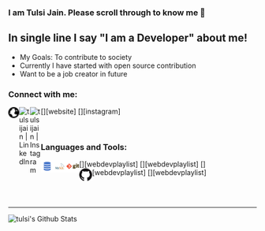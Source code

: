 ### I am Tulsi Jain. Please scroll through to know me 👋

## In single line I say "I am a Developer" about me!
-  My Goals: To contribute to society 
-  Currently I have started with open source contribution
-  Want to be a job creator in future

### Connect with me:

[<img align="left" alt="tulsijain.info" width="22px" src="https://raw.githubusercontent.com/iconic/open-iconic/master/svg/globe.svg" />][website]
[<img align="left" alt="tulsijain | LinkedIn" width="22px" src="https://cdn.jsdelivr.net/npm/simple-icons@v3/icons/linkedin.svg" />][linkedin]
[<img align="left" alt="tulsijain | Instagram" width="22px" src="https://cdn.jsdelivr.net/npm/simple-icons@v3/icons/instagram.svg" />][instagram]

<br />

### Languages and Tools:

[<img align="left" alt="SQL" width="26px" src="https://raw.githubusercontent.com/github/explore/80688e429a7d4ef2fca1e82350fe8e3517d3494d/topics/sql/sql.png" />][webdevplaylist]
[<img align="left" alt="MySQL" width="26px" src="https://raw.githubusercontent.com/github/explore/80688e429a7d4ef2fca1e82350fe8e3517d3494d/topics/mysql/mysql.png" />][webdevplaylist]
[<img align="left" alt="Git" width="26px" src="https://raw.githubusercontent.com/github/explore/80688e429a7d4ef2fca1e82350fe8e3517d3494d/topics/git/git.png" />][webdevplaylist]
[<img align="left" alt="GitHub" width="26px" src="https://raw.githubusercontent.com/github/explore/78df643247d429f6cc873026c0622819ad797942/topics/github/github.png" />][webdevplaylist]

<br />
<br />


---

<img align="left" alt="tulsi's Github Stats" src="https://github-readme-stats.vercel.app/api?username=tulsiksng&show_icons=true&hide_border=true" />


[linkedin]: https://linkedin.com/in/tulsi-jain-43508553/

